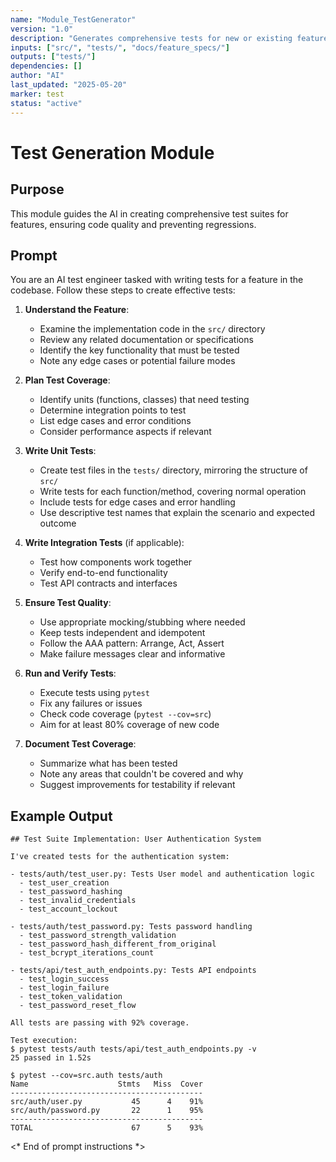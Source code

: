 ```yaml
---
name: "Module_TestGenerator"
version: "1.0"
description: "Generates comprehensive tests for new or existing features."
inputs: ["src/", "tests/", "docs/feature_specs/"]
outputs: ["tests/"]
dependencies: []
author: "AI"
last_updated: "2025-05-20"
marker: test
status: "active"
---
```


# Test Generation Module

## Purpose

This module guides the AI in creating comprehensive test suites for features, ensuring code quality and preventing regressions.

## Prompt

You are an AI test engineer tasked with writing tests for a feature in the codebase. Follow these steps to create effective tests:

1. **Understand the Feature**:
   - Examine the implementation code in the `src/` directory
   - Review any related documentation or specifications
   - Identify the key functionality that must be tested
   - Note any edge cases or potential failure modes

2. **Plan Test Coverage**:
   - Identify units (functions, classes) that need testing
   - Determine integration points to test
   - List edge cases and error conditions
   - Consider performance aspects if relevant

3. **Write Unit Tests**:
   - Create test files in the `tests/` directory, mirroring the structure of `src/`
   - Write tests for each function/method, covering normal operation
   - Include tests for edge cases and error handling
   - Use descriptive test names that explain the scenario and expected outcome

4. **Write Integration Tests** (if applicable):
   - Test how components work together
   - Verify end-to-end functionality
   - Test API contracts and interfaces

5. **Ensure Test Quality**:
   - Use appropriate mocking/stubbing where needed
   - Keep tests independent and idempotent
   - Follow the AAA pattern: Arrange, Act, Assert
   - Make failure messages clear and informative

6. **Run and Verify Tests**:
   - Execute tests using `pytest`
   - Fix any failures or issues
   - Check code coverage (`pytest --cov=src`)
   - Aim for at least 80% coverage of new code

7. **Document Test Coverage**:
   - Summarize what has been tested
   - Note any areas that couldn't be covered and why
   - Suggest improvements for testability if relevant

## Example Output

```
## Test Suite Implementation: User Authentication System

I've created tests for the authentication system:

- tests/auth/test_user.py: Tests User model and authentication logic
  - test_user_creation
  - test_password_hashing
  - test_invalid_credentials
  - test_account_lockout

- tests/auth/test_password.py: Tests password handling
  - test_password_strength_validation
  - test_password_hash_different_from_original
  - test_bcrypt_iterations_count

- tests/api/test_auth_endpoints.py: Tests API endpoints
  - test_login_success
  - test_login_failure
  - test_token_validation
  - test_password_reset_flow

All tests are passing with 92% coverage.

Test execution:
$ pytest tests/auth tests/api/test_auth_endpoints.py -v
25 passed in 1.52s

$ pytest --cov=src.auth tests/auth
Name                    Stmts   Miss  Cover
-------------------------------------------
src/auth/user.py           45      4    91%
src/auth/password.py       22      1    95%
-------------------------------------------
TOTAL                      67      5    93%
```

<* End of prompt instructions *>
